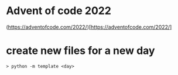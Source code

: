 # Advent of code 2022

(https://adventofcode.com/2022/)[https://adventofcode.com/2022/]

# create new files for a new day

    > python -m template <day>